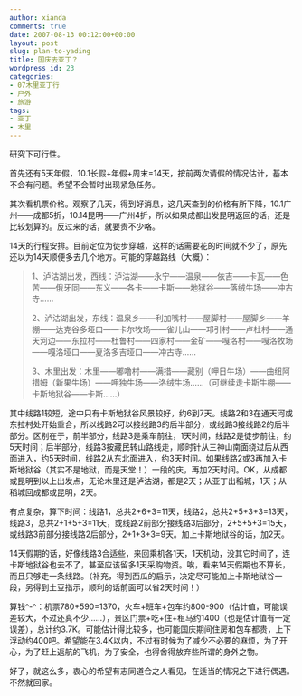 ```yaml
---
author: xianda
comments: true
date: 2007-08-13 00:12:00+00:00
layout: post
slug: plan-to-yading
title: 国庆去亚丁？
wordpress_id: 23
categories:
- 07木里亚丁行
- 户外
- 旅游
tags:
- 亚丁
- 木里
---
```


研究下可行性。



首先还有5天年假，10.1长假+年假+周末=14天，按前两次请假的情况估计，基本不会有问题。希望不会暂时出现紧急任务。



其次看机票价格。观察了几天，得到好消息，这几天查到的价格有所下降，10.1广州——成都5折，10.14昆明——广州4折，所以如果成都出发昆明返回的话，还是比较划算的。反过来的话，就要贵不少咯。



14天的行程安排。目前定位为徒步穿越，这样的话需要花的时间就不少了，原先还以为14天顺便多去几个地方。可能的穿越路线（大概）：



>
>
> 1、泸沽湖出发，西线：泸沽湖——永宁——温泉——依吉——卡瓦——色苦——俄牙同——东义——各卡——卡斯——地狱谷——落绒牛场——冲古寺……
>
>
>
> 2、泸沽湖出发，东线：温泉乡——利加嘴村——屋脚村——屋脚乡——羊棚——达克谷多垭口——卡尔牧场——雀儿山——邛引村——卢杜村——通天河边——东拉村——杜鲁村——四家村——金矿——嘎洛村——嘎洛牧场——嘎洛垭口——夏洛多吉垭口——冲古寺……
>
>
>
> 3、木里出发：木里——嘟噜村——满措——藏别（呷日牛场）——曲纽阿措姆（新果牛场）——呷独牛场——洛绒牛场……（可继续走卡斯牛棚——卡斯地狱谷——卡斯……）

<!-- more -->

其中线路1较短，途中只有卡斯地狱谷风景较好，约6到7天。线路2和3在通天河或东拉村处开始重合，所以线路2可以接线路3的后半部分，或线路3接线路2的后半部分。区别在于，前半部分，线路3是乘车前往，1天时间，线路2是徒步前往，约5天时间；后半部分，线路3按藏民转山路线走，顺时针从三神山南面绕过后从西面进入，约5天时间，线路2从东北面进入，约3天时间。如果线路2或3再加入卡斯地狱谷（其实不是地狱，而是天堂！）一段的庆，再加2天时间。OK，从成都或昆明到以上出发点，无论木里还是泸沽湖，都是2天；从亚丁出稻城，1天；从稻城回成都或昆明，2天。



有点复杂，算下时间：线路1，总共2+6+3=11天，线路2，总共2+5+3+3=13天，线路3，总共2+1+5+3=11天，或线路2前部分接线路3后部分，2+5+5+3=15天，或线路3前部分接线路2后部分，2+1+3+3=9天。加上卡斯地狱谷的话，加2天。



14天假期的话，好像线路3合适些，来回乘机各1天，1天机动，没其它时间了，连卡斯地狱谷也去不了，甚至应该留多1天采购物资。唉，看来14天假期也不算长，而且只够走一条线路。（补充，得到西瓜的启示，决定尽可能加上卡斯地狱谷一段，另得到土豆指示，顺利的话前面可以省2天时间！）



算钱^-^：机票780+590=1370，火车+班车+包车约800-900（估计值，可能误差较大，不过还真不少……），景区门票+吃+住+租马约1400（也是估计值有一定误差），总计约3.7K。可能估计得比较多，也可能国庆期间住房和包车都贵，上下浮动约400吧。希望能在3.4K以内，不过有时候为了减少不必要的麻烦，为了开心，为了赶上返航的飞机，为了安全，也得舍得放弃些所谓的身外之物。



好了，就这么多，衷心的希望有志同道合之人看见，在适当的情况之下进行偶遇。不然就回家。
